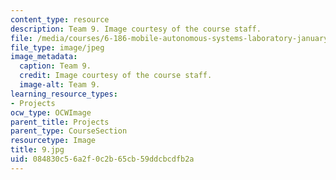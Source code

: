```yaml
---
content_type: resource
description: Team 9. Image courtesy of the course staff.
file: /media/courses/6-186-mobile-autonomous-systems-laboratory-january-iap-2005/084830c56a2f0c2b65cb59ddcbcdfb2a_9.jpg
file_type: image/jpeg
image_metadata:
  caption: Team 9.
  credit: Image courtesy of the course staff.
  image-alt: Team 9.
learning_resource_types:
- Projects
ocw_type: OCWImage
parent_title: Projects
parent_type: CourseSection
resourcetype: Image
title: 9.jpg
uid: 084830c5-6a2f-0c2b-65cb-59ddcbcdfb2a
---
```

